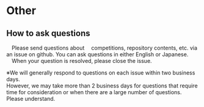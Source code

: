# Other
## How to ask questions  
&emsp;Please send questions about &emsp;competitions, repository contents, etc. via an issue on github. You can ask questions in either English or Japanese.   
&emsp;When your question is resolved, please close the issue.    

※We will generally respond to questions on each issue within two business days.  
However, we may take more than 2 business days for questions that require time for consideration or when there are a large number of questions. Please understand.  